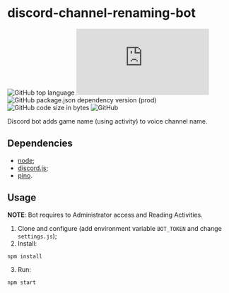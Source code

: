 # discord-channel-renaming-bot

![GitHub top language](https://img.shields.io/github/languages/top/dmytrohoi/discord-channel-renaming-bot) ![GitHub package.json dependency version (prod)](https://img.shields.io/github/package-json/dependency-version/dmytrohoi/discord-channel-renaming-bot/discord.js) ![GitHub package.json dependency version (prod)](https://img.shields.io/github/package-json/dependency-version/dmytrohoi/discord-channel-renaming-bot/pino) ![GitHub code size in bytes](https://img.shields.io/github/languages/code-size/dmytrohoi/discord-channel-renaming-bot) ![GitHub](https://img.shields.io/github/license/dmytrohoi/discord-channel-renaming-bot)


Discord bot adds game name (using activity) to voice channel name.

## Dependencies

- [node](https://nodejs.org/uk/);
- [discord.js](https://discord.js.org/#/);
- [pino](https://getpino.io/#/).

## Usage

 __NOTE__: Bot requires to Administrator access and Reading Activities.

1. Clone and configure (add environment variable `BOT_TOKEN` and change `settings.js`);
2. Install:

``` bash
npm install
```
3. Run:
``` bash
npm start
```
